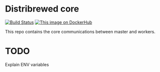 # Distribrewed core
[![Build Status](https://travis-ci.org/distribrewed/core.svg?branch=master)](https://travis-ci.org/distribrewed/core/)
[![This image on DockerHub](https://img.shields.io/docker/pulls/distribrewed/core.svg)](https://hub.docker.com/r/distribrewed/core/)

This repo contains the core communications between master and workers.

# TODO
Explain ENV variables